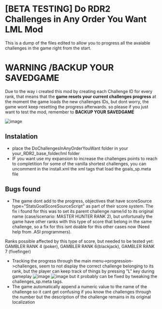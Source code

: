 # [BETA TESTING] Do RDR2 Challenges in Any Order You Want LML Mod
This is a dump of the files edited to allow you to progress all the avaiable challenges in the game right from the start.
# WARNING /BACKUP YOUR SAVEDGAME
Due to the way i created this mod by creating each Challenge ID for every rank, 
that means that the **game resets your current challenges progress** at the moment the game loads the new challenges IDs,
but dont worry, the game wont keep resetting the progress afterwards.
so please if you just want to test the mod, remember to **BACKUP YOUR SAVEDGAME**

![image](https://user-images.githubusercontent.com/62562208/162847227-d1132dae-8f92-4cb4-9cb3-6e9cb21cf782.png)

## Instalation
+ place the DoChallengesInAnyOrderYouWant folder in your your_RDR2_base_folder/lml folder
+ IF you want use my expansion to increase the challenges points to reach to completition for some of the vanilla shortest challenges, you can uncomment in the install.xml the xml tags that load the goals_sp.meta file

## Bugs found
+ The game dont add to the progress, objectives that have scoreSource type="StatsGoalScoreSourceScript" as part of their score system. The fix i found for this was to set its parent challenge name/id to its original name (case/scenario: MASTER HUNTER RANK 2), but unfortunally the game have other ranks with this type of score that belong in the same challenge, so a fix for this isnt doable for this other cases now (Need help from .ASI programmers).

Ranks possible affected by this type of score, but needed to be tested yet: GAMBLER RANK 4 (poker), GAMBLER RANK 6(blackjack), GAMBLER RANK 7 (fivefinger)
+ Tracking the progress through the main menu->progression->challenges, seem to not display the correct challenge belonging to its rank, but the player can keep track of things by pressing "L" key during gameplay
![image](https://user-images.githubusercontent.com/62562208/162848483-33409702-f38a-48c0-8b96-36db29a03dc7.png)
![image](https://user-images.githubusercontent.com/62562208/162848538-2da38d3f-0dba-4247-8ad1-f3171ac5defc.png)
but it probably can be fixed by tweaking the challenges_sp.meta tags.
+ The game automatically append a numeric value to the name of the challenge so it cant get confusing if you know the challenges through the number but the description of the challenge remains in its original localization
